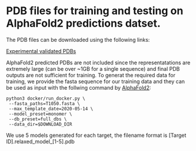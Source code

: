 # PDB files for training and testing on AlphaFold2 predictions datset.

 The PDB files can be downloaded using the following links:

 [Experimental validated PDBs](https://drive.google.com/file/d/1H7AI2cYqP5nZYhmNJULxuzrODh6elrYz/view?usp=sharing)

 AlphaFold2 predicted PDBs are not included since the representatations are extremely large (can be over ~1GB for a single sequence) and final PDB outputs are not sufficient for training. To generat the required data for training, we provide the fasta sequence for our training data and they can be used as input with the follwing command by [AlphaFold2](https://github.com/deepmind/alphafold):
 
 ```
 python3 docker/run_docker.py \
  --fasta_paths=T1050.fasta \
  --max_template_date=2020-05-14 \
  --model_preset=monomer \
  --db_preset=full_dbs \
  --data_dir=$DOWNLOAD_DIR
 ```
 
We use 5 models generated for each target, the filename format is [Target ID].relaxed_model_[1-5].pdb 
